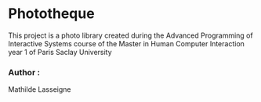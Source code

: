 # Phototheque
This project is a photo library created during the Advanced Programming of Interactive Systems course of the Master in Human Computer Interaction year 1 of Paris Saclay University

### Author :
Mathilde Lasseigne
